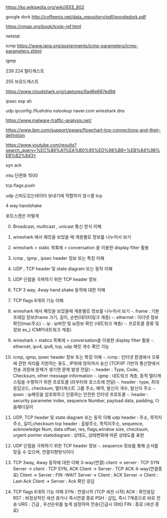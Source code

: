 https://ko.wikipedia.org/wiki/IEEE_802


google dork
http://coffeenix.net/data_repository/pdf/googledork.pdf

https://nmap.org/book/tcpip-ref.html

netstat

icmp
https://www.iana.org/assignments/icmp-parameters/icmp-parameters.xhtml

igmp


239
224
멀티캐스트

255
브로드캐스트

https://www.cloudshark.org/captures/6ad6e687ed9d

ipsec
esp
ah


udp
ipconfig /flushdns
nslookup naver.com
wireshark dns

https://www.malware-traffic-analysis.net/

https://www.ibm.com/support/pages/flowchart-tcp-connections-and-their-definition

https://www.youtube.com/results?search_query=%EC%86%A1%EA%B0%95%ED%98%B8+%EB%84%98%EB%B2%843+

syn ack

mtu
단편화
1500

tcp.flags.push


udp 신뢰도있는데이터 보내기에 적합하지 않ㅇ름
tcp 

4 way handshake

포트스캔은 어떻게

0. Broadcast, multicast , unicast 통신 방식 이해
1. wireshark 에서 패킷을 보았을 때 계층별로 정보를 나누어서 보기
2. wireshark > static 목록에 > conversation 을 이용한 display filter 활용
3. icmp , igmp , ipsec header 정보 또는 특징 이해
4. UDP , TCP  header 및 state diagram 또는 동작 이해
5. UDP 단점을 극복하기 위한 TCP header 정보
6. TCP 3 way, 4way hand shake 동작에 대한 이해
7. TCP flags 6개의 기능 이해




1. wireshark 에서 패킷을 보았을때 계층별로 정보를 나누어서 보기
-. frame : 기본 프레임 정보(frame 크기, 길이, 순번(데이터링크 계층)
-. ethernet : 이더넷 정보 확인(mac주소)
-. ip : ip버전 및 ip정보 확인 (네트워크 계층)
-. 프로토콜 종류 및 정보
ex_) ICMP(네트워크 계층)
2. wireshark > statics 목록에 > conversation을 이용한 display filter 활용
-. ethernet, ipv4, ipv6, tcp, udp 패킷 개수 확인 가능
3. icmp, igmp, ipsec header 정보 또는 특징 이해
-. icmp : 인터넷 환경에서 오류에 관한 처리를 지원하는 용도 , IP위에 얹혀져서 송신 (TCP/IP 기반의 통신망에서 전송 과정에 문제가 생기면 문제 발생 전달)
-. header : Type, Code, Checksum, other message information
-. igmp : 네트워크 계층, 동적 멀티캐스팅을 수행하기 위한 프로토콜 (라우터와 호스트에 전달)
-. header : type, 최대응답코드, checksum, 멀티캐스트 그룹 주소, 예약, 발신지 개수, 발신지 주소
-. ipsec : ip패킷을 암호화하고 인증하는 안전한 인터넷 프로토콜
-. header : security parameter index, sequence Number, payload data, padding, 다음헤더길이
4. UDP, TCP header 및 state diagram 또는 동작 이해
udp header : 주소, 목적지주소, 길이,checksum
tcp header : 출발주소, 목적지주소, sequence, acknowledge Num, data offser, res, flags,window size, checksum, urgent pointer
statediagram : 상태도, 상태변화에 따른 상태도를 표현
5. UDP 단점을 극복하기 위한 TCP header 정보
-. sequence 정보를 통해 순서를 맞출 수 있으며, 연결지향방식이다
6. TCP 3way, 4way 동작에 대한 이해
3-way(연결)
client -> server : TCP SYN
Server -> client : TCP SYN, ACK
Client -> Server : TCP ACK
4-way(연결종료)
Client -> Server : FIN -WAIT
Server -> Client : ACK
Server -> Client : Last-Ack
Client -> Server : Ack 확인 응답
7. TCP flags 6개의 기능 이해
SYN : 연결시작 (TCP 세션 시작(
ACK : 확인응답
RST : 비정상적인 세션 끊거나 즉시연결 종료
PSH : 삽입, 즉시 7계층으로 바로 전송
URG : 긴급 , 우선순위를 높게 설정하여 전송(긴급시 대비)
FIN : 종료 (세션 종료)